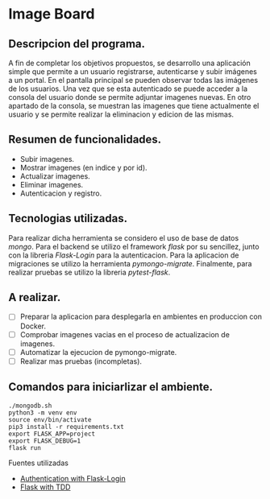 
# Image Board

## Descripcion del programa.

A fin de completar los objetivos propuestos, se desarrollo una aplicación simple que permite a un usuario registrarse, autenticarse y subir imágenes a un portal. En el pantalla principal se pueden observar todas las imágenes de los usuarios. Una vez que se esta autenticado se puede acceder a la consola del usuario donde se permite adjuntar imagenes nuevas. En otro apartado de la consola, se muestran las imagenes que tiene actualmente el usuario y se permite realizar la eliminacion y edicion de las mismas.

## Resumen de funcionalidades.

* Subir imagenes.
* Mostrar imagenes (en indice y por id).
* Actualizar imagenes.
* Eliminar imagenes.
* Autenticacion y registro.

## Tecnologias utilizadas.

Para realizar dicha herramienta se considero el uso de base de datos *mongo*. Para el backend se utilizo el framework *flask* por su sencillez, junto con la libreria *Flask-Login* para la autenticacion. Para la aplicacion de migraciones se utilizo la herramienta *pymongo-migrate*. Finalmente, para realizar pruebas se utilizo la libreria *pytest-flask*. 

## A realizar.

- [ ] Preparar la aplicacion para desplegarla en ambientes en produccion con Docker.
- [ ] Comprobar imagenes vacias en el proceso de actualizacion de imagenes.
- [ ] Automatizar la ejecucion de pymongo-migrate.
- [ ] Realizar mas pruebas (incompletas).

## Comandos para iniciarlizar el ambiente.

```
./mongodb.sh
python3 -m venv env
source env/bin/activate
pip3 install -r requirements.txt
export FLASK_APP=project
export FLASK_DEBUG=1
flask run 
```

Fuentes utilizadas

* [Authentication with Flask-Login](https://www.digitalocean.com/community/tutorials/how-to-add-authentication-to-your-app-with-flask-login)
* [Flask with TDD](https://github.com/mjhea0/flaskr-tdd)
